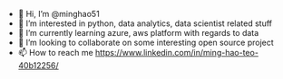 - 👋 Hi, I’m @minghao51
- 👀 I’m interested in python, data analytics, data scientist related stuff
- 🌱 I’m currently learning azure, aws platform with regards to data
- 💞️ I’m looking to collaborate on some interesting open source project
- 📫 How to reach me https://www.linkedin.com/in/ming-hao-teo-40b12256/

<!---
minghao51/minghao51 is a ✨ special ✨ repository because its `README.md` (this file) appears on your GitHub profile.
You can click the Preview link to take a look at your changes.
--->
